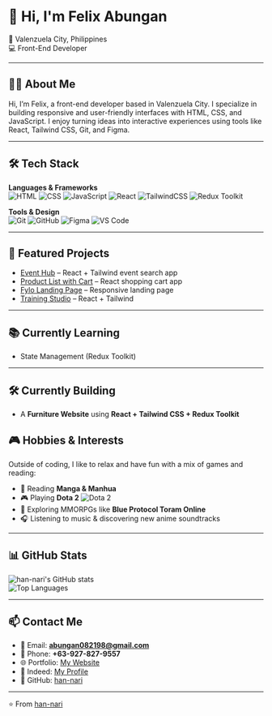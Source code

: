 # 👋 Hi, I'm Felix Abungan

📍 Valenzuela City, Philippines  
💻 Front-End Developer 

---

## 🧑‍💻 About Me
Hi, I’m Felix, a front-end developer based in Valenzuela City. I specialize in building responsive and user-friendly interfaces with HTML, CSS, and JavaScript. I enjoy turning ideas into interactive experiences using tools like React, Tailwind CSS, Git, and Figma.

---

## 🛠 Tech Stack

**Languages & Frameworks**  
![HTML](https://img.shields.io/badge/HTML5-E34F26?style=for-the-badge&logo=html5&logoColor=white)
![CSS](https://img.shields.io/badge/CSS3-1572B6?style=for-the-badge&logo=css3&logoColor=white)
![JavaScript](https://img.shields.io/badge/JavaScript-323330?style=for-the-badge&logo=javascript&logoColor=F7DF1E)
![React](https://img.shields.io/badge/React-20232A?style=for-the-badge&logo=react&logoColor=61DAFB)
![TailwindCSS](https://img.shields.io/badge/Tailwind_CSS-38B2AC?style=for-the-badge&logo=tailwind-css&logoColor=white)
![Redux Toolkit](https://img.shields.io/badge/Redux%20Toolkit-764ABC?style=for-the-badge&logo=redux&logoColor=white)

**Tools & Design**  
![Git](https://img.shields.io/badge/Git-F05032?style=for-the-badge&logo=git&logoColor=white)
![GitHub](https://img.shields.io/badge/GitHub-181717?style=for-the-badge&logo=github&logoColor=white)
![Figma](https://img.shields.io/badge/Figma-F24E1E?style=for-the-badge&logo=figma&logoColor=white)
![VS Code](https://img.shields.io/badge/VS%20Code-0078d7?style=for-the-badge&logo=visual-studio-code&logoColor=white)

---

## 🚀 Featured Projects
- [Event Hub](https://han-nari.github.io/event-hub/) – React + Tailwind event search app  
- [Product List with Cart](https://han-nari.github.io/front-end-challenge03/#/) – React shopping cart app  
- [Fylo Landing Page](https://han-nari.github.io/front-end-challenge02/) – Responsive landing page  
- [Training Studio](https://han-nari.github.io/gymTraining/) – React + Tailwind  

---

## 📚 Currently Learning
- State Management (Redux Toolkit)  

---

## 🛠 Currently Building
- A **Furniture Website** using **React + Tailwind CSS + Redux Toolkit**  


## 🎮 Hobbies & Interests
Outside of coding, I like to relax and have fun with a mix of games and reading:

- 📖 Reading **Manga & Manhua**  
- 🎮 Playing **Dota 2** ![Dota 2](https://img.shields.io/badge/Dota%202-cc0000?style=for-the-badge&logo=dota2&logoColor=white)  
- 🌌 Exploring MMORPGs like **Blue Protocol Toram Online**  
- 🎧 Listening to music & discovering new anime soundtracks  

---

## 📊 GitHub Stats
![han-nari's GitHub stats](https://github-readme-stats.vercel.app/api?username=han-nari&show_icons=true&theme=radical)  
![Top Languages](https://github-readme-stats.vercel.app/api/top-langs/?username=han-nari&layout=compact&theme=radical)

---

## 📫 Contact Me
- 📧 Email: **abungan082198@gmail.com**  
- 📱 Phone: **+63-927-827-9557**  
- 🌐 Portfolio: [My Website](https://han-nari.github.io/updated-portfolio/)  
- 💼 Indeed: [My Profile](https://profile.indeed.com/?hl=en_PH&co=PH&from=gnav-homepage)  
- 🐙 GitHub: [han-nari](https://github.com/han-nari)  

---

⭐️ From [han-nari](https://github.com/han-nari)

